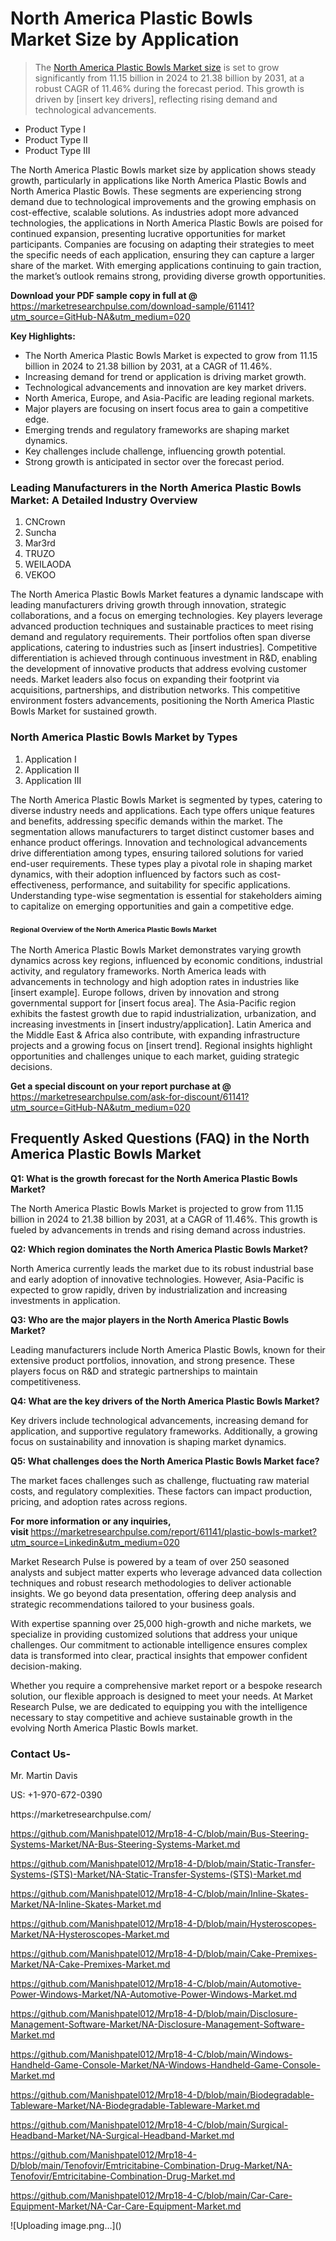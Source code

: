 <h1>North America Plastic Bowls Market&nbsp;Size by Application</h1><blockquote><p>The <a href="https://marketresearchpulse.com/download-sample/61141?utm_source=GitHub-NA&amp;utm_medium=020">North America Plastic Bowls Market size</a> is set to grow significantly from 11.15 billion in 2024 to 21.38 billion by 2031, at a robust CAGR of 11.46% during the forecast period. This growth is driven by [insert key drivers], reflecting rising demand and technological advancements.</p></blockquote><ul><li>Product Type I<li> Product Type II<li> Product Type III</li></ul><p>The North America Plastic Bowls market size by application shows steady growth, particularly in applications like North America Plastic Bowls and North America Plastic Bowls. These segments are experiencing strong demand due to technological improvements and the growing emphasis on cost-effective, scalable solutions. As industries adopt more advanced technologies, the applications in North America Plastic Bowls are poised for continued expansion, presenting lucrative opportunities for market participants. Companies are focusing on adapting their strategies to meet the specific needs of each application, ensuring they can capture a larger share of the market. With emerging applications continuing to gain traction, the market’s outlook remains strong, providing diverse growth opportunities.</p><p><strong>Download your PDF sample copy in full at @ </strong><a href="https://marketresearchpulse.com/download-sample/61141?utm_source=GitHub-NA&amp;utm_medium=020">https://marketresearchpulse.com/download-sample/61141?utm_source=GitHub-NA&amp;utm_medium=020</a></p><p><strong>Key Highlights: </strong></p><ul><li>The North America Plastic Bowls Market is expected to grow from 11.15 billion in 2024 to 21.38 billion by 2031, at a CAGR of 11.46%.</li><li>Increasing demand for trend or application is driving market growth.</li><li>Technological advancements and innovation are key market drivers.</li><li>North America, Europe, and Asia-Pacific are leading regional markets.</li><li>Major players are focusing on insert focus area to gain a competitive edge.</li><li>Emerging trends and regulatory frameworks are shaping market dynamics.</li><li>Key challenges include challenge, influencing growth potential.</li><li>Strong growth is anticipated in sector over the forecast period.</li></ul><h3>Leading Manufacturers in the North America Plastic Bowls Market: A Detailed Industry Overview</h3><ol><li>CNCrown</li><li>Suncha</li><li>Mar3rd</li><li>TRUZO</li><li>WEILAODA</li><li>VEKOO</li></ol><div class="flex max-w-full flex-col flex-grow"><div class="min-h-8 text-message flex w-full flex-col items-end gap-2 whitespace-normal break-words [.text-message+&amp;]:mt-5" dir="auto" data-message-author-role="assistant" data-message-id="fd8432e4-4910-450d-b182-61b7bfb0a01f" data-message-model-slug="gpt-4o"><div class="flex w-full flex-col gap-1 empty:hidden first:pt-[3px]"><div class="markdown prose w-full break-words dark:prose-invert light"><p>The North America Plastic Bowls Market features a dynamic landscape with leading manufacturers driving growth through innovation, strategic collaborations, and a focus on emerging technologies. Key players leverage advanced production techniques and sustainable practices to meet rising demand and regulatory requirements. Their portfolios often span diverse applications, catering to industries such as [insert industries]. Competitive differentiation is achieved through continuous investment in R&amp;D, enabling the development of innovative products that address evolving customer needs. Market leaders also focus on expanding their footprint via acquisitions, partnerships, and distribution networks. This competitive environment fosters advancements, positioning the North America Plastic Bowls Market for sustained growth.</p></div></div></div></div><h3>North America Plastic Bowls Market by Types</h3><ol><li>Application I<li> Application II<li> Application III</li></ol><div class="flex max-w-full flex-col flex-grow"><div class="min-h-8 text-message flex w-full flex-col items-end gap-2 whitespace-normal break-words [.text-message+&amp;]:mt-5" dir="auto" data-message-author-role="assistant" data-message-id="084470be-0bb7-4664-bddf-5156b4f41249" data-message-model-slug="gpt-4o-mini"><div class="flex w-full flex-col gap-1 empty:hidden first:pt-[3px]"><div class="markdown prose w-full break-words dark:prose-invert light"><p>The North America Plastic Bowls Market is segmented by types, catering to diverse industry needs and applications. Each type offers unique features and benefits, addressing specific demands within the market. The segmentation allows manufacturers to target distinct customer bases and enhance product offerings. Innovation and technological advancements drive differentiation among types, ensuring tailored solutions for varied end-user requirements. These types play a pivotal role in shaping market dynamics, with their adoption influenced by factors such as cost-effectiveness, performance, and suitability for specific applications. Understanding type-wise segmentation is essential for stakeholders aiming to capitalize on emerging opportunities and gain a competitive edge.</p></div></div></div></div><h3><span style="font-size: 11px;">Regional Overview of the North America Plastic Bowls Market</span></h3><div class="flex max-w-full flex-col flex-grow"><div class="min-h-8 text-message flex w-full flex-col items-end gap-2 whitespace-normal break-words [.text-message+&amp;]:mt-5" dir="auto" data-message-author-role="assistant" data-message-id="e9038762-ce64-4e30-91c9-9bd413514231" data-message-model-slug="gpt-4o-mini"><div class="flex w-full flex-col gap-1 empty:hidden first:pt-[3px]"><div class="markdown prose w-full break-words dark:prose-invert light"><p>The North America Plastic Bowls Market demonstrates varying growth dynamics across key regions, influenced by economic conditions, industrial activity, and regulatory frameworks. North America leads with advancements in technology and high adoption rates in industries like [insert example]. Europe follows, driven by innovation and strong governmental support for [insert focus area]. The Asia-Pacific region exhibits the fastest growth due to rapid industrialization, urbanization, and increasing investments in [insert industry/application]. Latin America and the Middle East &amp; Africa also contribute, with expanding infrastructure projects and a growing focus on [insert trend]. Regional insights highlight opportunities and challenges unique to each market, guiding strategic decisions.</p></div></div></div></div><p><strong>Get a special discount on your report purchase at @ </strong><a href="https://marketresearchpulse.com/ask-for-discount/61141?utm_source=GitHub-NA&amp;utm_medium=020">https://marketresearchpulse.com/ask-for-discount/61141?utm_source=GitHub-NA&amp;utm_medium=020</a></p><h2>Frequently Asked Questions (FAQ) in the North America Plastic Bowls Market</h2><p><strong>Q1: What is the growth forecast for the North America Plastic Bowls Market?</strong></p><p>The North America Plastic Bowls Market is projected to grow from 11.15 billion in 2024 to 21.38 billion by 2031, at a CAGR of 11.46%. This growth is fueled by advancements in trends and rising demand across industries.</p><p><strong>Q2: Which region dominates the North America Plastic Bowls Market?</strong></p><p>North America currently leads the market due to its robust industrial base and early adoption of innovative technologies. However, Asia-Pacific is expected to grow rapidly, driven by industrialization and increasing investments in application.</p><p><strong>Q3: Who are the major players in the North America Plastic Bowls Market?</strong></p><p>Leading manufacturers include North America Plastic Bowls, known for their extensive product portfolios, innovation, and strong presence. These players focus on R&amp;D and strategic partnerships to maintain competitiveness.</p><p><strong>Q4: What are the key drivers of the North America Plastic Bowls Market?</strong></p><p>Key drivers include technological advancements, increasing demand for application, and supportive regulatory frameworks. Additionally, a growing focus on sustainability and innovation is shaping market dynamics.</p><p><strong>Q5: What challenges does the North America Plastic Bowls Market face?</strong></p><p>The market faces challenges such as challenge, fluctuating raw material costs, and regulatory complexities. These factors can impact production, pricing, and adoption rates across regions.</p><p><strong>For more information or any inquiries, visit&nbsp;</strong><a href="https://marketresearchpulse.com/report/61141/plastic-bowls-market?utm_source=Linkedin&utm_medium=020">https://marketresearchpulse.com/report/61141/plastic-bowls-market?utm_source=Linkedin&utm_medium=020</a></p><p>Market Research Pulse is powered by a team of over 250 seasoned analysts and subject matter experts who leverage advanced data collection techniques and robust research methodologies to deliver actionable insights. We go beyond data presentation, offering deep analysis and strategic recommendations tailored to your business goals.</p><p>With expertise spanning over 25,000 high-growth and niche markets, we specialize in providing customized solutions that address your unique challenges. Our commitment to actionable intelligence ensures complex data is transformed into clear, practical insights that empower confident decision-making.</p><p>Whether you require a comprehensive market report or a bespoke research solution, our flexible approach is designed to meet your needs. At Market Research Pulse, we are dedicated to equipping you with the intelligence necessary to stay competitive and achieve sustainable growth in the evolving North America Plastic Bowls market.</p><h3><strong>Contact Us-</strong></h3><p>Mr. Martin Davis</p><p>US: +1-970-672-0390</p><p>https://marketresearchpulse.com/</p><p><a href="https://github.com/Manishpatel012/Mrp18-4-C/blob/main/Bus-Steering-Systems-Market/NA-Bus-Steering-Systems-Market.md">https://github.com/Manishpatel012/Mrp18-4-C/blob/main/Bus-Steering-Systems-Market/NA-Bus-Steering-Systems-Market.md</a></p><p><a href="https://github.com/Manishpatel012/Mrp18-4-D/blob/main/Static-Transfer-Systems-(STS)-Market/NA-Static-Transfer-Systems-(STS)-Market.md">https://github.com/Manishpatel012/Mrp18-4-D/blob/main/Static-Transfer-Systems-(STS)-Market/NA-Static-Transfer-Systems-(STS)-Market.md</a></p><p><a href="https://github.com/Manishpatel012/Mrp18-4-C/blob/main/Inline-Skates-Market/NA-Inline-Skates-Market.md">https://github.com/Manishpatel012/Mrp18-4-C/blob/main/Inline-Skates-Market/NA-Inline-Skates-Market.md</a></p><p><a href="https://github.com/Manishpatel012/Mrp18-4-D/blob/main/Hysteroscopes-Market/NA-Hysteroscopes-Market.md">https://github.com/Manishpatel012/Mrp18-4-D/blob/main/Hysteroscopes-Market/NA-Hysteroscopes-Market.md</a></p><p><a href="https://github.com/Manishpatel012/Mrp18-4-D/blob/main/Cake-Premixes-Market/NA-Cake-Premixes-Market.md">https://github.com/Manishpatel012/Mrp18-4-D/blob/main/Cake-Premixes-Market/NA-Cake-Premixes-Market.md</a></p><p><a href="https://github.com/Manishpatel012/Mrp18-4-C/blob/main/Automotive-Power-Windows-Market/NA-Automotive-Power-Windows-Market.md">https://github.com/Manishpatel012/Mrp18-4-C/blob/main/Automotive-Power-Windows-Market/NA-Automotive-Power-Windows-Market.md</a></p><p><a href="https://github.com/Manishpatel012/Mrp18-4-D/blob/main/Disclosure-Management-Software-Market/NA-Disclosure-Management-Software-Market.md">https://github.com/Manishpatel012/Mrp18-4-D/blob/main/Disclosure-Management-Software-Market/NA-Disclosure-Management-Software-Market.md</a></p><p><a href="https://github.com/Manishpatel012/Mrp18-4-C/blob/main/Windows-Handheld-Game-Console-Market/NA-Windows-Handheld-Game-Console-Market.md">https://github.com/Manishpatel012/Mrp18-4-C/blob/main/Windows-Handheld-Game-Console-Market/NA-Windows-Handheld-Game-Console-Market.md</a></p><p><a href="https://github.com/Manishpatel012/Mrp18-4-D/blob/main/Biodegradable-Tableware-Market/NA-Biodegradable-Tableware-Market.md">https://github.com/Manishpatel012/Mrp18-4-D/blob/main/Biodegradable-Tableware-Market/NA-Biodegradable-Tableware-Market.md</a></p><p><a href="https://github.com/Manishpatel012/Mrp18-4-C/blob/main/Surgical-Headband-Market/NA-Surgical-Headband-Market.md">https://github.com/Manishpatel012/Mrp18-4-C/blob/main/Surgical-Headband-Market/NA-Surgical-Headband-Market.md</a></p><p><a href="https://github.com/Manishpatel012/Mrp18-4-D/blob/main/Tenofovir/Emtricitabine-Combination-Drug-Market/NA-Tenofovir/Emtricitabine-Combination-Drug-Market.md">https://github.com/Manishpatel012/Mrp18-4-D/blob/main/Tenofovir/Emtricitabine-Combination-Drug-Market/NA-Tenofovir/Emtricitabine-Combination-Drug-Market.md</a></p><p><a href="https://github.com/Manishpatel012/Mrp18-4-C/blob/main/Car-Care-Equipment-Market/NA-Car-Care-Equipment-Market.md">https://github.com/Manishpatel012/Mrp18-4-C/blob/main/Car-Care-Equipment-Market/NA-Car-Care-Equipment-Market.md</a></p>
![Uploading image.png…]()
